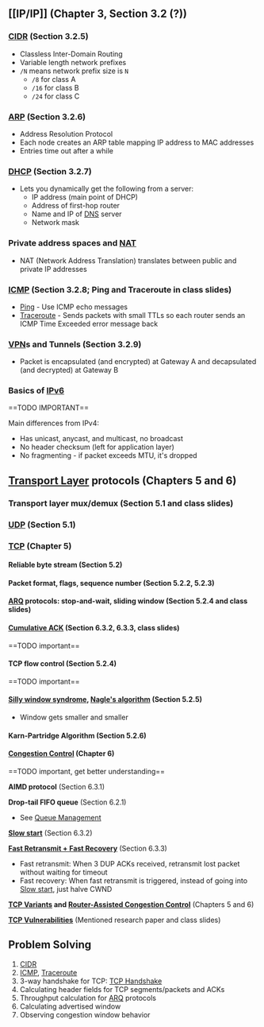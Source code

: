 ## [[IP/IP]] (Chapter 3, Section 3.2 (?))

### [CIDR](IP/CIDR.md) (Section 3.2.5)

- Classless Inter-Domain Routing
- Variable length network prefixes
- `/N` means network prefix size is `N`
	- `/8` for class A
	- `/16` for class B
	- `/24` for class C

### [ARP](../ARP.md) (Section 3.2.6)

- Address Resolution Protocol
- Each node creates an ARP table mapping IP address to MAC addresses
- Entries time out after a while

### [DHCP](../DHCP/DHCP.md) (Section 3.2.7)

- Lets you dynamically get the following from a server:
	- IP address (main point of DHCP)
	- Address of first-hop router
	- Name and IP of [DNS](DNS/DNS.md) server
	- Network mask

### Private address spaces and [NAT](../NAT.md)

- NAT (Network Address Translation) translates between public and private IP addresses

### [ICMP](../ICMP/ICMP.md) (Section 3.2.8; Ping and Traceroute in class slides)

- [Ping](../ICMP/Ping.md) - Use ICMP echo messages
- [Traceroute](../ICMP/Traceroute.md) - Sends packets with small TTLs so each router sends an ICMP Time Exceeded error message back

### [VPN](../VPN.md)s and Tunnels (Section 3.2.9)

- Packet is encapsulated (and encrypted) at Gateway A and decapsulated (and decrypted) at Gateway B

### Basics of [IPv6](IP/IPv6.md)
==TODO IMPORTANT==

Main differences from IPv4:
- Has unicast, anycast, and multicast, no broadcast
- No header checksum (left for application layer)
- No fragmenting - if packet exceeds MTU, it's dropped

## [Transport Layer](OSI%20layers/Transport%20layer.md) protocols (Chapters 5 and 6)

### Transport layer mux/demux (Section 5.1 and class slides)

### [UDP](../UDP.md) (Section 5.1)

### [TCP](TCP/TCP.md) (Chapter 5)

#### Reliable byte stream (Section 5.2)

#### Packet format, flags, sequence number (Section 5.2.2, 5.2.3)

#### [ARQ](../ARQ/ARQ.md) protocols: stop-and-wait, sliding window (Section 5.2.4 and class slides)

#### [Cumulative ACK](TCP/Cumulative%20ACK.md) (Section 6.3.2, 6.3.3, class slides)
==TODO important==

#### TCP flow control (Section 5.2.4)
==TODO important==

#### [Silly window syndrome](TCP/Silly%20window%20syndrome.md), [Nagle's algorithm](TCP/Nagle's%20algorithm.md) (Section 5.2.5)
- Window gets smaller and smaller

#### Karn-Partridge Algorithm (Section 5.2.6)

#### [Congestion Control](TCP/Congestion/TCP%20Congestion.md) (Chapter 6)

==TODO important, get better understanding==

**AIMD protocol** (Section 6.3.1)

**Drop-tail FIFO queue** (Section 6.2.1)
- See [Queue Management](TCP/Queue%20Management/Queue%20Management.md)

**[Slow start](TCP/Congestion/Slow%20start.md)** (Section 6.3.2)

**[Fast Retransmit + Fast Recovery](TCP/Fast%20Retransmit%20+%20Fast%20Recovery.md)** (Section 6.3.3)

- Fast retransmit: When 3 DUP ACKs received, retransmit lost packet without waiting for timeout
- Fast recovery: When fast retransmit is triggered, instead of going into [Slow start](TCP/Congestion/Slow%20start.md), just halve CWND

**[TCP Variants](TCP/TCP%20Variants.md) and [Router-Assisted Congestion Control](TCP/Congestion/Router-Assisted%20Congestion%20Control.md)** (Chapters 5 and 6)

**[TCP Vulnerabilities](TCP/TCP%20Vulnerabilities.md)** (Mentioned research paper and class slides)

## Problem Solving

1. [CIDR](IP/CIDR.md)
2. [ICMP](../ICMP/ICMP.md), [Traceroute](../ICMP/Traceroute.md)
3. 3-way handshake for TCP: [TCP Handshake](TCP/TCP%20Handshake.md)
4. Calculating header fields for TCP segments/packets and ACKs
5. Throughput calculation for [ARQ](../ARQ/ARQ.md) protocols
6. Calculating advertised window
7. Observing congestion window behavior
